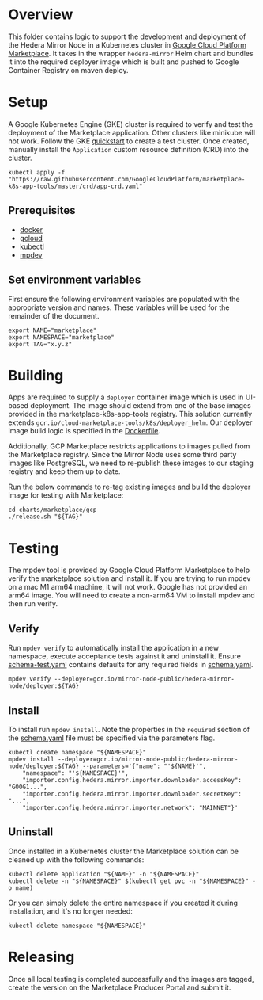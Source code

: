# Overview

This folder contains logic to support the development and deployment of the Hedera Mirror Node in a Kubernetes cluster
in [Google Cloud Platform Marketplace](https://console.cloud.google.com/marketplace). It takes in the wrapper
`hedera-mirror` Helm chart and bundles it into the required deployer image which is built and pushed to Google Container
Registry on maven deploy.

# Setup

A Google Kubernetes Engine (GKE) cluster is required to verify and test the deployment of the Marketplace application.
Other clusters like minikube will not work. Follow the
GKE [quickstart](https://cloud.google.com/kubernetes-engine/docs/quickstart) to create a test cluster. Once created,
manually install the `Application` custom resource definition (CRD) into the cluster.

```shell
kubectl apply -f "https://raw.githubusercontent.com/GoogleCloudPlatform/marketplace-k8s-app-tools/master/crd/app-crd.yaml"
```

## Prerequisites

- [docker](https://docs.docker.com/install/)
- [gcloud](https://cloud.google.com/sdk/gcloud/)
- [kubectl](https://kubernetes.io/docs/tasks/tools/install-kubectl/)
- [mpdev](https://github.com/GoogleCloudPlatform/marketplace-k8s-app-tools/blob/master/docs/mpdev-references.md)


## Set environment variables

First ensure the following environment variables are populated with the appropriate version and names. These variables
will be used for the remainder of the document.

```shell
export NAME="marketplace"
export NAMESPACE="marketplace"
export TAG="x.y.z"
```

# Building

Apps are required to supply a `deployer` container image which is used in UI-based deployment. The image should extend
from one of the base images provided in the marketplace-k8s-app-tools registry. This solution currently
extends `gcr.io/cloud-marketplace-tools/k8s/deployer_helm`. Our deployer image build logic is specified in
the [Dockerfile](Dockerfile).

Additionally, GCP Marketplace restricts applications to images pulled from the Marketplace registry. Since the Mirror
Node uses some third party images like PostgreSQL, we need to re-publish these images to our staging registry and keep
them up to date.

Run the below commands to re-tag existing images and build the deployer image for testing with Marketplace:

```shell
cd charts/marketplace/gcp
./release.sh "${TAG}"
```

# Testing

The mpdev tool is provided by Google Cloud Platform Marketplace to help verify the marketplace solution and install it.
If you are trying to run mpdev on a mac M1 arm64 machine, it will not work. Google has not provided an arm64 image.
You will need to create a non-arm64 VM to install mpdev and then run verify.

## Verify

Run `mpdev verify` to automatically install the application in a new namespace, execute acceptance tests against it and
uninstall it. Ensure [schema-test.yaml](schema-test.yaml) contains defaults for any required fields
in [schema.yaml](schema.yaml).

```shell
mpdev verify --deployer=gcr.io/mirror-node-public/hedera-mirror-node/deployer:${TAG}
```

## Install

To install run `mpdev install`. Note the properties in the `required` section of the [schema.yaml](schema.yaml)
file must be specified via the parameters flag.

```shell
kubectl create namespace "${NAMESPACE}"
mpdev install --deployer=gcr.io/mirror-node-public/hedera-mirror-node/deployer:${TAG} --parameters='{"name": "'${NAME}'",
    "namespace": "'${NAMESPACE}'",
    "importer.config.hedera.mirror.importer.downloader.accessKey": "GOOG1...",
    "importer.config.hedera.mirror.importer.downloader.secretKey": "...",
    "importer.config.hedera.mirror.importer.network": "MAINNET"}'
```

## Uninstall

Once installed in a Kubernetes cluster the Marketplace solution can be cleaned up with the following commands:

```shell
kubectl delete application "${NAME}" -n "${NAMESPACE}"
kubectl delete -n "${NAMESPACE}" $(kubectl get pvc -n "${NAMESPACE}" -o name)
```

Or you can simply delete the entire namespace if you created it during installation, and it's no longer needed:

```shell
kubectl delete namespace "${NAMESPACE}"
```

# Releasing

Once all local testing is completed successfully and the images are tagged, create the version on the Marketplace
Producer Portal and submit it.
